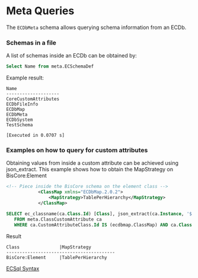 # Meta Queries

The `ECDbMeta` schema allows querying schema information from an ECDb.

### Schemas in a file

A list of schemas inside an ECDb can be obtained by:

```sql
Select Name from meta.ECSchemaDef
```

Example result:

```
Name
--------------------
CoreCustomAttributes
ECDbFileInfo
ECDbMap
ECDbMeta
ECDbSystem
TestSchema

[Executed in 0.0707 s]
```

### Examples on how to query for custom attributes

Obtaining values from inside a custom attribute can be achieved using json_extract.
This example shows how to obtain the MapStrategy on BisCore:Element

```xml
<!-- Piece inside the BisCore schema on the element class -->
            <ClassMap xmlns="ECDbMap.2.0.2">
                <MapStrategy>TablePerHierarchy</MapStrategy>
            </ClassMap>
```

```sql
SELECT ec_classname(ca.Class.Id) [Class], json_extract(ca.Instance, '$.ClassMap.MapStrategy') [MapStrategy]
   FROM meta.ClassCustomAttribute ca
   WHERE ca.CustomAttributeClass.Id IS (ecdbmap.ClassMap) AND ca.Class.Id IS (ONLY bis.Element) LIMIT 5;
```

Result

```
Class               |MapStrategy
-----------------------------------------
BisCore:Element     |TablePerHierarchy
```

[ECSql Syntax](./index.md)
